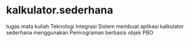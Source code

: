 # kalkulator.sederhana
tugas mata kuliah Teknologi Integrasi Sistem
membuat aplikasi kalkulator sederhana menggunakan Pemrograman berbasis objek PBO
